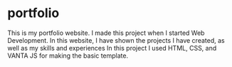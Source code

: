 # portfolio

This is my portfolio website. I made this project when I started Web Development.
In this website, I have shown the projects I have created, as well as my skills and experiences
In this project I used HTML, CSS, and VANTA JS for making the basic template.
